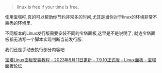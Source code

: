 > linux is free if your time is free. 

使用宝塔吧,真的可以帮助你节约非常多的时间,尤其是当你对于linux的环境非常不熟悉的环境里. 

不同版本的Linux发行版需要安装不同的宝塔面板,这里是不是说明了, 就连宝塔面板都无法写一个脚本实现判断当前发行版. 

我们还是手动去执行部分内容吧. 

[宝塔Linux面板安装教程 - 2023年5月11日更新 - 7.9.10正式版 - Linux面板 - 宝塔面板论坛](https://www.bt.cn/bbs/thread-19376-1-1.html)